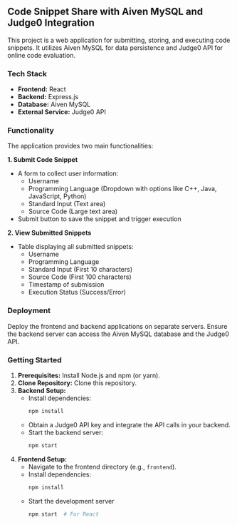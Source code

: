## Code Snippet Share with Aiven MySQL and Judge0 Integration

This project is a web application for submitting, storing, and executing code snippets. It utilizes Aiven MySQL for data persistence and Judge0 API for online code evaluation.

### Tech Stack

* **Frontend:** React 
* **Backend:** Express.js
* **Database:** Aiven MySQL
* **External Service:** Judge0 API

### Functionality

The application provides two main functionalities:

**1. Submit Code Snippet**

* A form to collect user information:
    * Username
    * Programming Language (Dropdown with options like C++, Java, JavaScript, Python)
    * Standard Input (Text area)
    * Source Code (Large text area)
* Submit button to save the snippet and trigger execution

**2. View Submitted Snippets**

* Table displaying all submitted snippets:
    * Username
    * Programming Language
    * Standard Input (First 10 characters)
    * Source Code (First 100 characters)
    * Timestamp of submission
    * Execution Status (Success/Error)



### Deployment

Deploy the frontend and backend applications on separate servers. Ensure the backend server can access the Aiven MySQL database and the Judge0 API.

### Getting Started

1. **Prerequisites:** Install Node.js and npm (or yarn).
2. **Clone Repository:** Clone this repository.
3. **Backend Setup:**
    * Install dependencies:
        ```bash
        npm install
        ```
    * Obtain a Judge0 API key and integrate the API calls in your backend.
    * Start the backend server:
        ```bash
        npm start
        ```
4. **Frontend Setup:**
    * Navigate to the frontend directory (e.g., `frontend`).
    * Install dependencies:
        ```bash
        npm install
        ```
    * Start the development server 
        ```bash
        npm start  # For React
        ```


